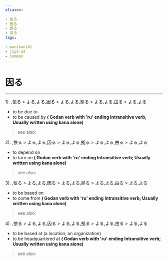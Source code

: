```yaml
---
aliases:
    
- 依る
- 因る
- 拠る
- 由る
tags:
    
- wanikani41
- jlpt-n2
- common
---
```


# 因る
---
1).
,依る > よる,よる,因る > よる,よる,拠る > よる,よる,由る > よる,よる

- to be due to
- to be caused by
**( Godan verb with 'ru' ending Intransitive verb; Usually written using kana alone)**
> see also: 
            
2).
,依る > よる,よる,因る > よる,よる,拠る > よる,よる,由る > よる,よる

- to depend on
- to turn on
**( Godan verb with 'ru' ending Intransitive verb; Usually written using kana alone)**
> see also: 
            
3).
,依る > よる,よる,因る > よる,よる,拠る > よる,よる,由る > よる,よる

- to be based on
- to come from
**( Godan verb with 'ru' ending Intransitive verb; Usually written using kana alone)**
> see also: 
            
4).
,依る > よる,よる,因る > よる,よる,拠る > よる,よる,由る > よる,よる

- to be based at (a location, an organization)
- to be headquartered at
**( Godan verb with 'ru' ending Intransitive verb; Usually written using kana alone)**
> see also: 
            